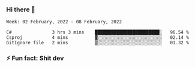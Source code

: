 ### Hi there 👋
<!--START_SECTION:waka-->
```text
Week: 02 February, 2022 - 08 February, 2022

C#               3 hrs 3 mins    ████████████████████████░   96.54 % 
Csproj           4 mins          ▓░░░░░░░░░░░░░░░░░░░░░░░░   02.14 % 
GitIgnore file   2 mins          ▒░░░░░░░░░░░░░░░░░░░░░░░░   01.32 % 
```
<!--END_SECTION:waka-->
<!--
**TG4LAaron/TG4LAaron** is a ✨ _special_ ✨ repository because its `README.md` (this file) appears on your GitHub profile.

Here are some ideas to get you started:

- 🔭 I’m currently working on ...
- 🌱 I’m currently learning ...
- 👯 I’m looking to collaborate on ...
- 🤔 I’m looking for help with ...
- 💬 Ask me about ...
- 📫 How to reach me: ...
- 😄 Pronouns: ...
- ⚡ Fun fact: ...
-->
### ⚡ Fun fact: Shit dev
